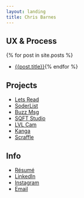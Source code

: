 ```yaml
---
layout: landing
title: Chris Barnes
---
```


## UX & Process
{% for post in site.posts %}
- [{{post.title}}]({{post.url}}){% endfor %}

## Projects
- [Lets Read](http://letsreadapp.com)
<i class="devicon-ruby-plain"></i> <i class="devicon-swift-plain"></i>
- [SoderList](https://itunes.apple.com/us/app/soderlist-app/id1236165434?mt=8)
<i class="devicon-swift-plain"></i>
- [Buzz Msg](http://buzzmsg.com/)
<i class="devicon-swift-plain"></i> <i class="devicon-javascript-plain"></i>
- [SQFT Studio](http://squarefeetstudio.com/)
<i class="devicon-php-plain"></i> <i class="devicon-nodejs-plain"></i> <i class="devicon-javascript-plain"></i>
- [LVL Cam](/lvlcam)
<i class="devicon-swift-plain"></i>
- [Kanga](/kanga)
<i class="devicon-ruby-plain"></i> <i class="devicon-swift-plain"></i>
- [Scraffle](/scraffle)
<i class="devicon-nodejs-plain"></i> <i class="devicon-swift-plain"></i>

## Info
- [Résumé](/résumé)
- [LinkedIn](https://www.linkedin.com/in/iambarnesy/)
- [Instagram](http://instagram.com/iambarnesy)
- [Email](mailto:chris@barnesy.me)
